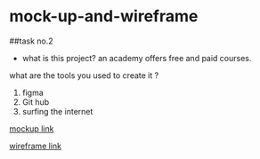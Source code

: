 # mock-up-and-wireframe
##task no.2

+ what is this project? an academy  offers free and paid courses.

what are the tools you used to create it ? 

1. figma
2. Git hub
3. surfing the internet

[mockup link](https://www.figma.com/file/ZcNboTcpIfWMDZfGq9mO3q/Untitled?node-id=1%3A76&t=3CQBYTJPnVdQFXm3-1)

[wireframe link](https://www.figma.com/file/ZcNboTcpIfWMDZfGq9mO3q/Untitled?node-id=0%3A1&t=3CQBYTJPnVdQFXm3-1)
